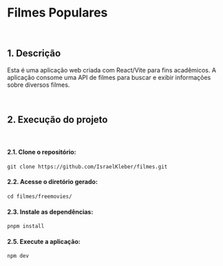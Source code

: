 # Filmes Populares

<br>

## 1. Descrição

Esta é uma aplicação web criada com React/Vite para fins acadêmicos. A aplicação consome uma API de filmes para buscar e exibir informações sobre diversos filmes.

<br>

## 2. Execução do projeto

<br>

#### 2.1. Clone o repositório:

```
git clone https://github.com/IsraelKleber/filmes.git
```

#### 2.2. Acesse o diretório gerado:

```
cd filmes/freemovies/
```

#### 2.3. Instale as dependências:

```
pnpm install
```

#### 2.5. Execute a aplicação:

```
npm dev
```
